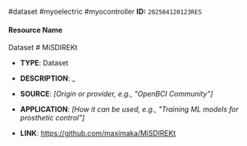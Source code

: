 #dataset 
#myoelectric 
#myocontroller
**ID:** `202504120123RES`
#### **Resource Name**
Dataset # MiSDIREKt
- **TYPE**: Dataset
    
- **DESCRIPTION**: _
    
- **SOURCE**: _[Origin or provider, e.g., "OpenBCI Community"]_
    
- **APPLICATION**: _[How it can be used, e.g., "Training ML models for prosthetic control"]_
    
- **LINK**: https://github.com/maximaka/MiSDIREKt